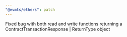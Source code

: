 ```yaml
---
"@evmts/ethers": patch
---
```


Fixed bug with both read and write functions returning a ContractTransactionResponse | ReturnType object
